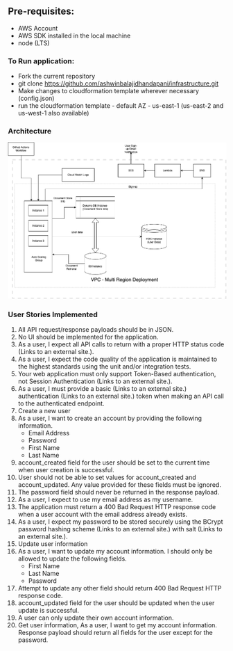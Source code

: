 ## Pre-requisites:
- AWS Account
- AWS SDK installed in the local machine
- node (LTS)
        
### To Run application:
- Fork the current repository
- git clone https://github.com/ashwinbalajidhandapani/infrastructure.git
- Make changes to cloudformation template wherever necessary (config.json)
- run the cloudformation template - default AZ - us-east-1 (us-east-2 and us-west-1 also available)

### Architecture
![Architecture](Architecture.png)

### User Stories Implemented
1. All API request/response payloads should be in JSON.
2. No UI should be implemented for the application.
3. As a user, I expect all API calls to return with a proper HTTP status code (Links to an external site.).
4. As a user, I expect the code quality of the application is maintained to the highest standards using the unit and/or integration tests.
5. Your web application must only support Token-Based authentication, not Session Authentication (Links to an external site.).
6. As a user, I must provide a basic (Links to an external site.) authentication (Links to an external site.) token when making an API call to the authenticated endpoint.
7. Create a new user
8. As a user, I want to create an account by providing the following information.
    - Email Address
    - Password
    - First Name
    - Last Name
10. account_created field for the user should be set to the current time when user creation is successful.
9. User should not be able to set values for account_created and account_updated. Any value provided for these fields must be ignored.
11. The password field should never be returned in the response payload.
12. As a user, I expect to use my email address as my username.
13. The application must return a 400 Bad Request HTTP response code when a user account with the email address already exists.
14. As a user, I expect my password to be stored securely using the BCrypt password hashing scheme (Links to an external site.) with salt (Links to an external site.).
15. Update user information
16. As a user, I want to update my account information. I should only be allowed to update the following fields.
    - First Name
    - Last Name
    - Password
17. Attempt to update any other field should return 400 Bad Request HTTP response code.
18. account_updated field for the user should be updated when the user update is successful.
19. A user can only update their own account information.
20. Get user information, As a user, I want to get my account information. Response payload should return all fields for the user except for the password.



    
